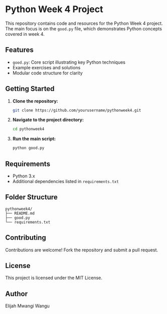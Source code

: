 # Python Week 4 Project

This repository contains code and resources for the Python Week 4 project. The main focus is on the `good.py` file, which demonstrates Python concepts covered in week 4.

## Features

- `good.py`: Core script illustrating key Python techniques
- Example exercises and solutions
- Modular code structure for clarity

## Getting Started

1. **Clone the repository:**
    ```bash
    git clone https://github.com/yourusername/pythonweek4.git
    ```
2. **Navigate to the project directory:**
    ```bash
    cd pythonweek4
    ```
3. **Run the main script:**
    ```bash
    python good.py
    ```

## Requirements

- Python 3.x
- Additional dependencies listed in `requirements.txt`

## Folder Structure

```
pythonweek4/
├── README.md
├── good.py
└── requirements.txt
```

## Contributing

Contributions are welcome! Fork the repository and submit a pull request.

## License

This project is licensed under the MIT License.

## Author

Elijah Mwangi Wangu

